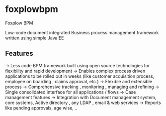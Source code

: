 # foxplowbpm
Foxplow BPM

Low-code document integrated Business process management framework written using simple Java EE

Features
--------
-> Less code BPM framework built using open source technologies for flexibility and rapid development 
-> Enables complex process driven applications to be rolled out in weeks (like customer acquisition process, employee on boarding , claims approval, etc.) 
-> Flexible and extensible process
-> Comprehensive tracking , monitoring , managing and refining
-> Single consolidated interface for all applications / flows 
-> Case management features
-> Integration with Document management system, core systems, Active directory , any LDAP , email & web services 
-> Reports like pending approvals, age wise, ..

